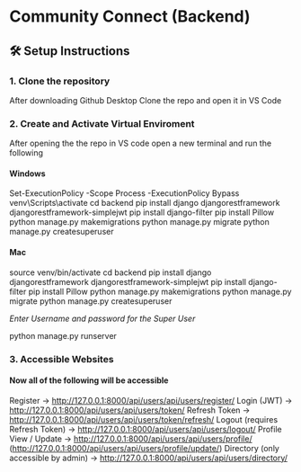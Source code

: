 # Community Connect (Backend)

## 🛠️ Setup Instructions

### 1. Clone the repository

After downloading Github Desktop Clone the repo and open it in VS Code

### 2. Create and Activate Virtual Enviroment

After opening the the repo in VS code open a new terminal and run the following

#### Windows

Set-ExecutionPolicy -Scope Process -ExecutionPolicy Bypass
venv\Scripts\activate
cd backend
pip install django djangorestframework djangorestframework-simplejwt
pip install django-filter
pip install Pillow
python manage.py makemigrations
python manage.py migrate
python manage.py createsuperuser

#### Mac

source venv/bin/activate
cd backend
pip install django djangorestframework djangorestframework-simplejwt
pip install django-filter
pip install Pillow
python manage.py makemigrations
python manage.py migrate
python manage.py createsuperuser

*Enter Username and password for the Super User*

python manage.py runserver

### 3. Accessible Websites

#### Now all of the following will be accessible

Register → http://127.0.0.1:8000/api/users/api/users/register/
Login (JWT) → http://127.0.0.1:8000/api/users/api/users/token/
Refresh Token → http://127.0.0.1:8000/api/users/api/users/token/refresh/
Logout (requires Refresh Token) → http://127.0.0.1:8000/api/users/api/users/logout/
Profile View / Update → http://127.0.0.1:8000/api/users/api/users/profile/ (http://127.0.0.1:8000/api/users/api/users/profile/update/)
Directory (only accessible by admin) → http://127.0.0.1:8000/api/users/api/users/directory/

